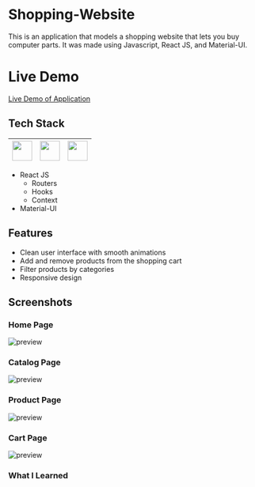 # Shopping-Website

This is an application that models a shopping website that lets you buy computer parts. It was made using Javascript, React JS, and Material-UI.

# Live Demo

[Live Demo of Application](https://lazirpascual.github.io/react-shopping-website/)

## Tech Stack

| <img src="https://cdn.jsdelivr.net/npm/simple-icons@v4/icons/javascript.svg" width="40"> | <img src="https://cdn.jsdelivr.net/npm/simple-icons@v4/icons/react.svg" width="40"> | <img src="https://cdn.jsdelivr.net/npm/simple-icons@v4/icons/material-ui.svg" width="40"> |
| :--------------------------------------------------------------------------------------: | :---------------------------------------------------------------------------------: | :---------------------------------------------------------------------------------------: |

- React JS
  - Routers
  - Hooks
  - Context
- Material-UI

## Features

- Clean user interface with smooth animations
- Add and remove products from the shopping cart
- Filter products by categories
- Responsive design

## Screenshots

### Home Page

![preview](https://i.imgur.com/0pAb97F.jpg)

### Catalog Page

![preview](https://i.imgur.com/XQhYkkj.jpg)

### Product Page

![preview](https://i.imgur.com/ZBkOfbS.jpg)

### Cart Page

![preview](https://i.imgur.com/4CUGLN2.jpg)

### What I Learned
